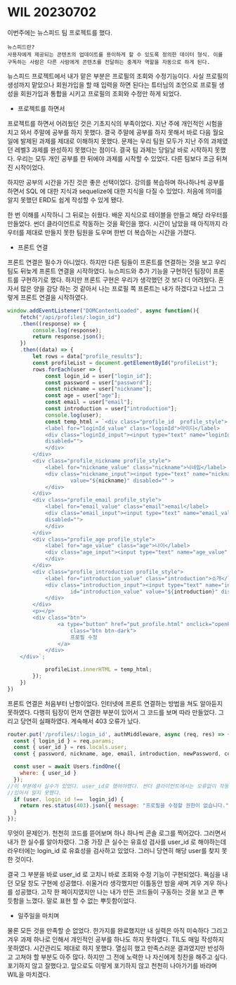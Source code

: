 # WIL 20230702

이번주에는 뉴스피드 팀 프로젝트를 했다. 

```
뉴스피드란? 
사용자에게 제공되는 콘텐츠의 업데이트를 용이하게 할 수 있도록 정의한 데이터 형식. 이를 구독하는 사람은 다른 사람에게 콘텐츠를 전달하는 중계자 역할을 자동으로 하게 된다.
```

뉴스피드 프로젝트에서 내가 맡은 부분은 프로필의 조회와 수정기능이다. 사실 프로필의 생성까지 맡았으나 회원가입을 할 때 입력을 하면 된다는 튜터님의 조언으로 프로필 생성을 회원가입과 통합을 시키고 프로필의 조회와 수정만 하게 되었다.

* 프로젝트를 하면서

프로젝트를 하면서 어려웠던 것은 기초지식의 부족이었다. 지난 주에 개인적인 시험을 치고 와서 주말에 공부를 하지 못했다. 결국 주말에 공부를 하지 못해서 바로 다음 월요일에 발제된 과제를 제대로 이해하지 못했다. 문제는 우리 팀원 모두가 지난 주의 과제였던 레벨3 과제를 완성하지 못했다는 점이다. 결국 팀 과제는 당일날 바로 시작하지 못했다. 우리는 모두 개인 공부를 한 뒤에야 과제를 시작할 수 있었다. 다른 팀보다 조금 뒤쳐진 시작이었다.

하지만 공부의 시간을 가진 것은 좋은 선택이었다. 강의를 복습하며 하나하나씩 공부를 하면서 SQL 에 대한 지식과 sequelize에 대한 지식을 다질 수 있었다. 처음에 의미를 알지 못했던  ERD도 쉽게 작성할 수 있게 됐다.

한 번 이해를 시작하니 그 뒤로는 쉬웠다. 배운 지식으로 테이블을 만들고 해당 라우터를 만들었다. 썬더 클라이언트로 작동하는 것을 확인을 했다. 시간이 남았을 때 아직까지 라우터를 제대로 만들지 못한 팀원을 도우며 한번 더 복습하는 시간을 가졌다.

* 프론트 연결

프론트 연결은 필수가 아니었다. 하지만 다른 팀들이 프론트를 연결하는 것을 보고 우리 팀도 뒤늦게 프론트 연결을 시작하였다. 뉴스피드와 추가 기능을 구현하던 팀장이 프론트를 구현하기로 했다. 하지만 프론트 구현은 우리가 생각했던 것 보다 더 어려웠다. 혼자서 많은 양을 감당 하는 것 같아서 나는 프로필 쪽 프론트는 내가 하겠다고 나섰고 그렇게 프론트 연결을 시작하였다.

```javascript
window.addEventListener("DOMContentLoaded", async function(){
    fetch("/api/profiles/:login_id")
    .then((response) => {
        console.log(response);
        return response.json();
    })
    .then((data) => {
        let rows = data["profile_results"];
        const profileList = document.getElementById("profileList");
        rows.forEach(user => {
            const login_id = user["login_id"];
            const password = user["password"];
            const nickname = user["nickname"];
            const age = user["age"];
            const email = user["email"];
            const introduction = user["introduction"];
            console.log(user);
            const temp_html = `<div class="profile_id  profile_style">
            <label for="loginId_value" class="loginId">아이디</label>
            <div class="loginId_input"><input type="text" name="loginId_value" id="loginId_value" value="${login_id}"
            disabled="">
            </div>
        </div>
        <div class="profile_nickname profile_style">
            <label for="nickname_value" class="nickname">닉네임</label>
            <div class="nickname_input"><input type="text" name="nickname_value" id="nickname_value"
                    value="${nickname}" disabled="" >
            </div>
        </div>
        <div class="profile_email profile_style">
            <label for="email_value" class="email">email</label>
            <div class="email_input"><input type="text" name="email_value" id="eamil_value" value="${email}"
            disabled="">
            </div>
        </div>
        <div class="profile_age profile_style">
            <label for="age_value" class="age">나이</label>
            <div class="age_input"><input type="text" name="age_value" id="age_value" value="${age}" disabled="" >
            </div>
        </div>
        <div class="profile_introduction profile_style">
            <label for="introduction_value" class="introduction">소개</label>
            <div class="introduction_input"><input type="text" name="introduction_value"
                    id="introduction_value" value="${introduction}" disabled="">
            </div>
        </div>
        <p></p>
        <div class="btn">
                <a type="button" href="put_profile.html" onclick="openPopup(this.href, 1000, 700); return false;"
                    class="btn btn-dark">
                    프로필 수정
                </a>
            </div>
    </div>`;

            profileList.innerHTML = temp_html;
        });
    })
})
```

프론트 연결은 처음부터 난항이었다. 인터넷에 프론트 연결하는 방법을 쳐도 알아듣지 못하였다. 다행히 팀장이 먼저 연결한 부분이 있어서 그 코드를 보며 따라 만들었다. 그리고 당연히 실패하였다. 계속해서 403 오류가 났다.

```javascript
router.put('/profiles/:login_id', authMiddleware, async (req, res) => {
  const { login_id } = req.params;
  const { user_id } = res.locals.user;
  const { password, nickname, age, email, introduction, newPassword, confirmPassword } = req.body;

  const user = await Users.findOne({
    where: { user_id }
  });
//이 부분에서 실수가 있었다. user_id로 했어야했다. 썬더 클라이언트에서는 오류없이 작동하고
//있어서 알지 못했다.
  if (user. login_id !==  login_id) {
    return res.status(403).json({ message: "프로필을 수정할 권한이 없습니다." });
  }
});

```

무엇이 문제인가. 천천히 코드를 뜯어보며 하나 하나씩 콘솔 로그를 찍어갔다. 그러면서 내가 한 실수를 알아차렸다. 그중 가장 큰 실수는 유효성 검사를 user_id 로 해야하는데 라우터에는 login_id 로 유효성을 검사하고 있었다. 그러니 당연히 해당 user를 찾지 못한 것이다.

결국 그 부분을 바로 user_id 로 고치니 바로 조회와 수정 기능이 구현되었다. 욕심을 내던 모달 창도 구현에 성공했다. 쉬울거라 생각했지만 이틀동안 밤을 새며 겨우 겨우 하나를 성공했다. 고작 한 페이지였지만 나는 내가 만든 코드들이 구동하는 것을 보고 큰 뿌듯함을 느꼈다. 말로 표현 할 수 없는 뿌듯함이었다. 

* 일주일을 마치며

물론 모든 것을 만족할 순 없었다. 한가지를 완료했지만 내 실력은 아직 미숙하다 그리고 겨우 과제 하나로 인해서 개인적인 공부를 하나도 하지 못하였다. TIL도 매일 작성하지 못하였다. 시간관리도 제대로 하지 못했다. 열심히 했고 만족스러운 결과였지만 반성하고 고쳐야 할 부분도 아주 많다. 하지만 그 전에 노력한 나 자신에게 칭찬을 해주고 싶다. 포기하지 않고 잘했다고. 앞으로도 이렇게 포기하지 않고 천천히 나아가기를 바라며 WIL을 마치겠다.
